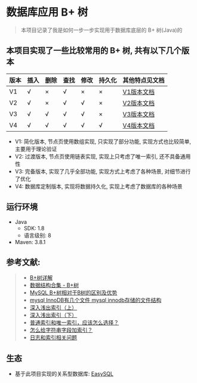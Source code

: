 # 数据库应用 B+ 树
> 本项目记录了我是如何一步一步实现用于数据库底层的 B+ 树(Java)的

## 本项目实现了一些比较常用的 B+ 树, 共有以下几个版本

| 版本  | 插入  | 删除  | 查找  | 修改  | 持久化 | 其他特点见文档                       |
|-----|-----|-----|-----|-----|-----|-------------------------------|
| V1  | √   | ×   | √   | ×   | ×   | [V1版本文档](./docs/README.V1.md) |
| V2  | √   | ×   | √   | √   | ×   | [V2版本文档](./docs/README.V2.md) |
| V3  | √   | √   | √   | √   | ×   | [V3版本文档](./docs/README.V3.md) |
| V4  | √   | √   | √   | √   | √   | [V4版本文档](./docs/README.V4.md) |

- V1: 简化版本, 节点页使用数组实现, 只实现了部分功能, 实现方式也比较简单, 主要用于理论验证
- V2: 过渡版本, 节点页使用链表实现, 实现上只考虑了唯一索引, 还不具备通用性
- V3: 完备版本, 实现了几乎全部功能, 实现方式上考虑了各种场景, 对细节进行了优化
- V4: 数据库定制版本, 实现将数据持久化, 实现上考虑了数据库的各种场景

## 运行环境
- Java
  - SDK: 1.8
  - 语言级别: 8
- Maven: 3.8.1

## 参考文献:
> - [B+树详解](https://ivanzz1001.github.io/records/post/data-structure/2018/06/16/ds-bplustree)
> - [数据结构合集 - B+树](https://www.bilibili.com/video/BV1bs421u7pY/)
> - [MySQL B+树相对于B树的区别及优势](https://juejin.cn/post/7117516433386373133)
> - [mysql InnoDB有几个文件 mysql innodb存储的文件结构](https://blog.51cto.com/u_16099267/9567953)
> - [深入浅出索引（上）](https://time.geekbang.org/column/article/69236)
> - [深入浅出索引（下）](https://time.geekbang.org/column/article/69636)
> - [普通索引和唯一索引，应该怎么选择？](https://time.geekbang.org/column/article/70848)
> - [怎么给字符串字段加索引？](https://time.geekbang.org/column/article/71492)
> - [日志和索引相关问题](https://time.geekbang.org/column/article/73161)

## 生态
- 基于此项目实现的关系型数据库: [EasySQL](https://github.com/wwkk-y/EasySQL)